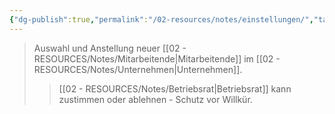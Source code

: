 ```yaml
---
{"dg-publish":true,"permalink":"/02-resources/notes/einstellungen/","tags":["betriebsrat/mitwirkung","personalpolitik"],"noteIcon":"","updated":"2025-08-28T17:45:54.000+02:00"}
---
```


>Auswahl und Anstellung neuer [[02 - RESOURCES/Notes/Mitarbeitende\|Mitarbeitende]] im [[02 - RESOURCES/Notes/Unternehmen\|Unternehmen]].
>>[[02 - RESOURCES/Notes/Betriebsrat\|Betriebsrat]] kann zustimmen oder ablehnen - Schutz vor Willkür.
